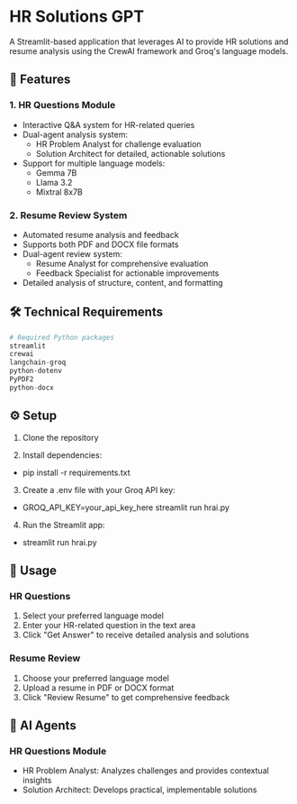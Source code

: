 # HR Solutions GPT

A Streamlit-based application that leverages AI to provide HR solutions and resume analysis using the CrewAI framework and Groq's language models.

## 🚀 Features

### 1. HR Questions Module
- Interactive Q&A system for HR-related queries
- Dual-agent analysis system:
  - HR Problem Analyst for challenge evaluation
  - Solution Architect for detailed, actionable solutions
- Support for multiple language models:
  - Gemma 7B
  - Llama 3.2
  - Mixtral 8x7B

### 2. Resume Review System
- Automated resume analysis and feedback
- Supports both PDF and DOCX file formats
- Dual-agent review system:
  - Resume Analyst for comprehensive evaluation
  - Feedback Specialist for actionable improvements
- Detailed analysis of structure, content, and formatting

## 🛠️ Technical Requirements

```python
# Required Python packages
streamlit
crewai
langchain-groq
python-dotenv
PyPDF2
python-docx
```
## ⚙️ Setup
1. Clone the repository
   
2. Install dependencies:
- pip install -r requirements.txt
3. Create a .env file with your Groq API key:
- GROQ_API_KEY=your_api_key_here
streamlit run hrai.py
4. Run the Streamlit app:
- streamlit run hrai.py


## 🎯 Usage
### HR Questions
1. Select your preferred language model
2. Enter your HR-related question in the text area
3. Click "Get Answer" to receive detailed analysis and solutions

### Resume Review
1. Choose your preferred language model
2. Upload a resume in PDF or DOCX format
3. Click "Review Resume" to get comprehensive feedback

## 🤖 AI Agents
### HR Questions Module
- HR Problem Analyst: Analyzes challenges and provides contextual insights
- Solution Architect: Develops practical, implementable solutions

